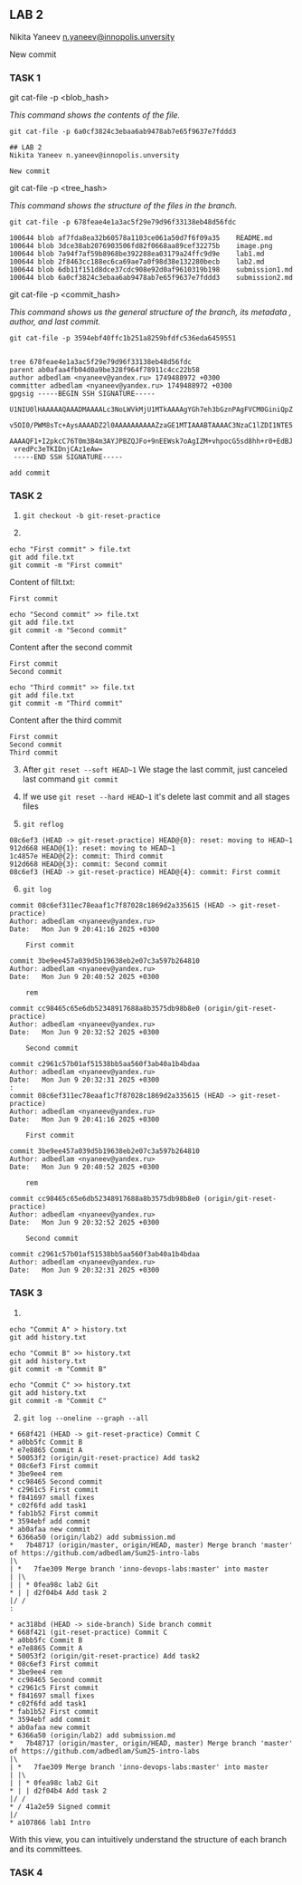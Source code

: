## LAB 2
Nikita Yaneev n.yaneev@innopolis.unversity

New commit

### TASK 1

git cat-file -p <blob_hash> 

*This command shows the contents of the file.* 

``` 
git cat-file -p 6a0cf3824c3ebaa6ab9478ab7e65f9637e7fddd3
```
```
## LAB 2
Nikita Yaneev n.yaneev@innopolis.unversity

New commit
```

git cat-file -p <tree_hash>

*This command shows the structure of the files in the branch.*

```
git cat-file -p 678feae4e1a3ac5f29e79d96f33138eb48d56fdc
```

```
100644 blob af7fda8ea32b60578a1103ce061a50d7f6f09a35    README.md
100644 blob 3dce38ab2076903506fd82f0668aa89cef32275b    image.png
100644 blob 7a94f7af59b8968be392288ea03179a24ffc9d9e    lab1.md
100644 blob 2f8463cc188ec6ca69ae7a0f98d38e132280becb    lab2.md
100644 blob 6db11f151d8dce37cdc908e92d0af9610319b198    submission1.md
100644 blob 6a0cf3824c3ebaa6ab9478ab7e65f9637e7fddd3    submission2.md

```

git cat-file -p <commit_hash>

*This command shows us the general structure of the branch, its metadata , author, and last commit.*


```
git cat-file -p 3594ebf40ffc1b251a8259bfdfc536eda6459551
```

```

tree 678feae4e1a3ac5f29e79d96f33138eb48d56fdc
parent ab0afaa4fb04d0a9be328f964f78911c4cc22b58
author adbedlam <nyaneev@yandex.ru> 1749488972 +0300
committer adbedlam <nyaneev@yandex.ru> 1749488972 +0300
gpgsig -----BEGIN SSH SIGNATURE-----
 U1NIU0lHAAAAAQAAADMAAAALc3NoLWVkMjU1MTkAAAAgYGh7eh3bGznPAgFVCM0GiniQpZ
 v5OI0/PWM8sTc+AysAAAADZ2l0AAAAAAAAAAZzaGE1MTIAAABTAAAAC3NzaC1lZDI1NTE5
 AAAAQF1+I2pkcC76T0m3B4m3AYJPBZQJFo+9nEEWsk7oAgIZM+vhpocG5sd8hh+r0+EdBJ
 vredPc3eTKIDnjCAz1eAw=
 -----END SSH SIGNATURE-----

add commit

```

### TASK 2

1. `git checkout -b git-reset-practice`

2. 
```
echo "First commit" > file.txt
git add file.txt
git commit -m "First commit"
```
Content of filt.txt:

```
First commit

```

```
echo "Second commit" >> file.txt
git add file.txt
git commit -m "Second commit"
```

Content after the second commit
```
First commit
Second commit
```


```
echo "Third commit" >> file.txt
git add file.txt
git commit -m "Third commit"

```

Content after the third commit

```
First commit
Second commit
Third commit
```

3. After `git reset --soft HEAD~1`
We stage the last commit, just canceled last command `git commit`

4. If we use `git reset --hard HEAD~1` it's delete last commit and all stages files

5. `git reflog`

```
08c6ef3 (HEAD -> git-reset-practice) HEAD@{0}: reset: moving to HEAD~1
912d668 HEAD@{1}: reset: moving to HEAD~1
1c4857e HEAD@{2}: commit: Third commit
912d668 HEAD@{3}: commit: Second commit
08c6ef3 (HEAD -> git-reset-practice) HEAD@{4}: commit: First commit
```

6. `git log`

```
commit 08c6ef311ec78eaaf1c7f87028c1869d2a335615 (HEAD -> git-reset-practice)
Author: adbedlam <nyaneev@yandex.ru>
Date:   Mon Jun 9 20:41:16 2025 +0300

    First commit

commit 3be9ee457a039d5b19638eb2e07c3a597b264810
Author: adbedlam <nyaneev@yandex.ru>
Date:   Mon Jun 9 20:40:52 2025 +0300

    rem

commit cc98465c65e6db52348917688a8b3575db98b8e0 (origin/git-reset-practice)
Author: adbedlam <nyaneev@yandex.ru>
Date:   Mon Jun 9 20:32:52 2025 +0300

    Second commit

commit c2961c57b01af51538bb5aa560f3ab40a1b4bdaa
Author: adbedlam <nyaneev@yandex.ru>
Date:   Mon Jun 9 20:32:31 2025 +0300
:
commit 08c6ef311ec78eaaf1c7f87028c1869d2a335615 (HEAD -> git-reset-practice)
Author: adbedlam <nyaneev@yandex.ru>
Date:   Mon Jun 9 20:41:16 2025 +0300

    First commit

commit 3be9ee457a039d5b19638eb2e07c3a597b264810
Author: adbedlam <nyaneev@yandex.ru>
Date:   Mon Jun 9 20:40:52 2025 +0300

    rem

commit cc98465c65e6db52348917688a8b3575db98b8e0 (origin/git-reset-practice)
Author: adbedlam <nyaneev@yandex.ru>
Date:   Mon Jun 9 20:32:52 2025 +0300

    Second commit

commit c2961c57b01af51538bb5aa560f3ab40a1b4bdaa
Author: adbedlam <nyaneev@yandex.ru>
Date:   Mon Jun 9 20:32:31 2025 +0300
```

### TASK 3

1. 
```
echo "Commit A" > history.txt
git add history.txt

```

```
echo "Commit B" >> history.txt
git add history.txt
git commit -m "Commit B"
```

```
echo "Commit C" >> history.txt
git add history.txt
git commit -m "Commit C"
```

2. `git log --oneline --graph --all`

```
* 668f421 (HEAD -> git-reset-practice) Commit C
* a0bb5fc Commit B
* e7e8865 Commit A
* 50053f2 (origin/git-reset-practice) Add task2
* 08c6ef3 First commit
* 3be9ee4 rem
* cc98465 Second commit
* c2961c5 First commit
* f841697 small fixes
* c02f6fd add task1
* fab1b52 First commit
* 3594ebf add commit
* ab0afaa new commit
* 6366a50 (origin/lab2) add submission.md
*   7b48717 (origin/master, origin/HEAD, master) Merge branch 'master' of https://github.com/adbedlam/Sum25-intro-labs
|\
| *   7fae309 Merge branch 'inno-devops-labs:master' into master
| |\
| | * 0fea98c lab2 Git
* | | d2f04b4 Add task 2
|/ /
:

```

```
* ac318bd (HEAD -> side-branch) Side branch commit
* 668f421 (git-reset-practice) Commit C
* a0bb5fc Commit B
* e7e8865 Commit A
* 50053f2 (origin/git-reset-practice) Add task2
* 08c6ef3 First commit
* 3be9ee4 rem
* cc98465 Second commit
* c2961c5 First commit
* f841697 small fixes
* c02f6fd add task1
* fab1b52 First commit
* 3594ebf add commit
* ab0afaa new commit
* 6366a50 (origin/lab2) add submission.md
*   7b48717 (origin/master, origin/HEAD, master) Merge branch 'master' of https://github.com/adbedlam/Sum25-intro-labs
|\
| *   7fae309 Merge branch 'inno-devops-labs:master' into master
| |\
| | * 0fea98c lab2 Git
* | | d2f04b4 Add task 2
|/ /
* / 41a2e59 Signed commit
|/
* a107866 lab1 Intro

```

With this view, you can intuitively understand the structure of each branch and its committees.


### TASK 4
